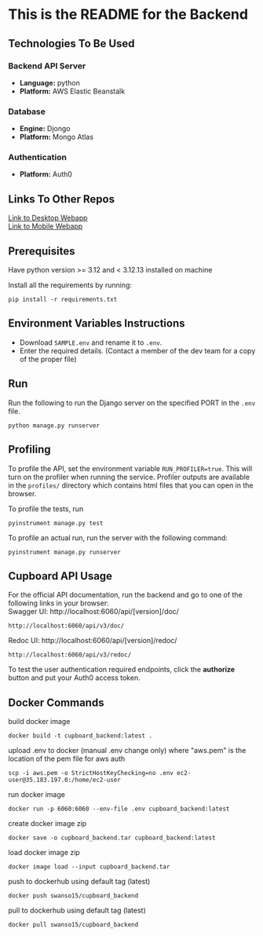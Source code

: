 # This is the README for the Backend

## Technologies To Be Used
### Backend API Server
- **Language:** python
- **Platform:** AWS Elastic Beanstalk
### Database
- **Engine:** Djongo
- **Platform:** Mongo Atlas
### Authentication
- **Platform:** Auth0

## Links To Other Repos
[Link to Desktop Webapp](https://github.com/COMP4350-Team2/Desktop-WebApp) <br/>
[Link to Mobile Webapp](https://github.com/COMP4350-Team2/Mobile-WebApp)

## Prerequisites
Have python version >= 3.12 and < 3.12.13 installed on machine

Install all the requirements by running:
```
pip install -r requirements.txt
```

## Environment Variables Instructions
- Download `SAMPLE.env` and rename it to `.env`. 
- Enter the required details. (Contact a member of the dev team for a copy of the proper file)

## Run
Run the following to run the Django server on the specified PORT in the `.env` file.
```
python manage.py runserver
```

## Profiling
To profile the API, set the environment variable `RUN_PROFILER=true`. This will turn on the profiler when running the service.
Profiler outputs are available in the `profiles/` directory which contains html files that you can open in the browser.

To profile the tests, run 
```
pyinstrument manage.py test
```

To profile an actual run, run the server with the following command:
```
pyinstrument manage.py runserver
```

## Cupboard API Usage
For the official API documentation, run the backend and go to one of the following links in your browser:  
Swagger UI: http://localhost:6060/api/[version]/doc/  
```
http://localhost:6060/api/v3/doc/
```  

Redoc UI: http://localhost:6060/api/[version]/redoc/  
```
http://localhost:6060/api/v3/redoc/
```

To test the user authentication required endpoints, click the **authorize** button and put your Auth0 access token.

## Docker Commands
build docker image
```
docker build -t cupboard_backend:latest .
```

upload .env to docker (manual .env change only) where "aws.pem" is the location of the pem file for aws auth
```
scp -i aws.pem -o StrictHostKeyChecking=no .env ec2-user@35.183.197.0:/home/ec2-user
```

run docker image 
```
docker run -p 6060:6060 --env-file .env cupboard_backend:latest
```

create docker image zip
```
docker save -o cupboard_backend.tar cupboard_backend:latest
```

load docker image zip
```
docker image load --input cupboard_backend.tar
```

push to dockerhub using default tag (latest)
```
docker push swanso15/cupboard_backend
```

pull to dockerhub using default tag (latest)
```
docker pull swanso15/cupboard_backend
```
